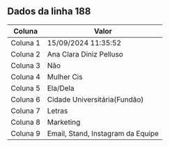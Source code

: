 ## Dados da linha 188

| Coluna | Valor |
|--------|-------|
| Coluna 1 | 15/09/2024 11:35:52 |
| Coluna 2 | Ana Clara Diniz Pelluso |
| Coluna 3 | Não |
| Coluna 4 | Mulher Cis |
| Coluna 5 | Ela/Dela |
| Coluna 6 | Cidade Universitária(Fundão) |
| Coluna 7 | Letras |
| Coluna 8 | Marketing |
| Coluna 9 | Email, Stand, Instagram da Equipe |
